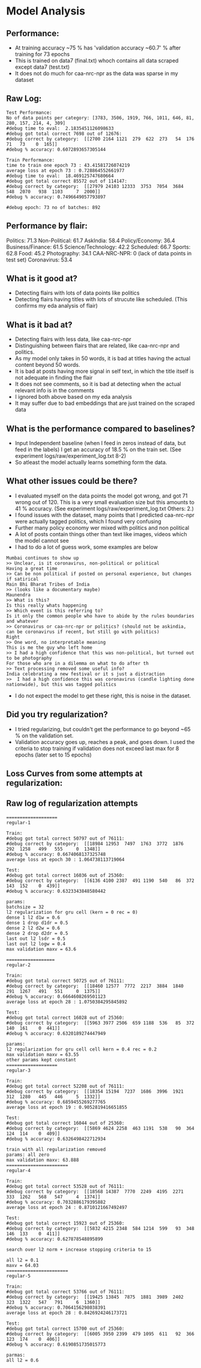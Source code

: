 # Model Analysis

## Performance:

* At training accuracy ~75 % has 'validation accuracy ~60.7' % after training for 73 epochs
* This is trained on data7 (final.txt) whoch contains all data scraped except data7 (test.txt)
* It does not do much for caa-nrc-npr as the data was sparse in my dataset

## Raw Log:

```
Test Performance:
No of data points per category: [3783, 3506, 1919, 766, 1011, 646, 81, 280, 157, 214, 4, 309]
#debug time to eval:  2.1835451126098633
#debug got total correct 7698 out of 12676:
#debug correct by category:  [[2700 2164 1121  279  622  273   54  176   71   73    0  165]]
#debug % accuracy: 0.6072893657305144

Train Performance:
time to train one epoch 73 : 43.41581726074219
average loss at epoch 73 : 0.728864552661977
#debug time to eval:  18.469125747680664
#debug got total correct 85572 out of 114147:
#debug correct by category:  [[27979 24103 12333  3753  7054  3684   548  2070   938  1103     7  2000]]
#debug % accuracy: 0.7496649057793897

#debug epoch: 73 no of batches: 892
```

## Performance by flair:
Politics: 71.3
Non-Political: 61.7
AskIndia: 58.4
Policy/Economy: 36.4
Business/Finance: 61.5
Science/Technology: 42.2
Scheduled: 66.7
Sports: 62.8
Food: 45.2
Photography: 34.1
CAA-NRC-NPR: 0 (lack of data points in test set)
Coronavirus: 53.4

## What is it good at?

* Detecting flairs with lots of data points like politics
* Detecting flairs having titles with lots of strucute like scheduled. (This confirms my eda analysis of flair)

## What is it bad at?

* Detecting flairs with less data, like caa-nrc-npr
* Distinguishing between flairs that are related, like caa-nrc-npr and politics.
* As my model only takes in 50 words, it is bad at titles having the actual content beyond 50 words.
* It is bad at posts having more signal in self text, in which the title itself is not adequate in finding the flair
* It does not see comments, so it is bad at detecting when the actual relevant info is in the comments
* I ignored both above based on my eda analysis
* It may suffer due to bad embeddings that are just trained on the scraped data

## What is the performance compared to baselines?
* Input Independent baseline (when I feed in zeros instead of data, but feed in the labels) I get an accuracy of 18.5 % on the train set. (See experiment logs/raw/experiment_log.txt 8-2)
* So atleast the model actually learns something form the data.

## What other issues could be there?
* I evaluated myself on the data points the model got wrong, and got 71 wrong out of 120. This is a very small evaluation size but this amounts to 41 % accuracy. (See experiment logs/raw/experiment_log.txt Others: 2.)
* I found issues with the dataset, many points that I predicted caa-nrc-npr were actually tagged politics, which I found very confusing
* Further many policy economy wer mixed with politics and non political
* A lot of posts contain things other than text like images, videos which the model cannot see
* I had to do a lot of guess work, some examples are below

```
Mumbai continues to show up
>> Unclear, is it coronavirus, non-political or political
Having a great time
>> Can be non political if posted on personal experience, but changes if satirical
Main Bhi Bharat Tribes of India
>> (looks like a documentary maybe)
Maunendra
>> What is this?
Is this really whats happening
>> Which event is this referring to?
Is it only the common people who have to abide by the rules boundaries and whatever
>> Coronavirus or caa-nrc-npr or politics? (should not be askindia, can be coronavirus if recent, but still go with politics)
Right
>> One word, no interpretable meaning
This is me the guy who left home
>> I had a high confidence that this was non-political, but turned out to be photography
For those who are in a dilemma on what to do after th
>> Text processing removed some useful info?
India celebrating a new festival or it s just a distraction
>>  I had a high confidence this was coronavirus (candle lighting done nationwide), but this was tagged politics
```

* I do not expect the model to get these right, this is noise in the dataset.

## Did you try regularization?
* I tried regularizing, but couldn't get the performance to go beyond ~65 % on the validation set.
* Validation accuracy goes up, reaches a peak, and goes down. I used the criteria to stop training if validation does not exceed last max for 8 epochs (later set to 15 epochs)

## Loss Curves from some attempts at regularization:


## Raw log of regularization attempts
```
===================
regular-1

Train:
#debug got total correct 50797 out of 76111: 
#debug correct by category:  [[18984 12953  7497  1763  3772  1876   292  1258   499   555     0  1348]]
#debug % accuracy: 0.6674068137325748
average loss at epoch 30 : 1.064738113719064

Test:
#debug got total correct 16036 out of 25360: 
#debug correct by category:  [[6136 4100 2387  491 1190  540   86  372  143  152    0  439]]
#debug % accuracy: 0.6323343848580442

params:
batchsize = 32
l2 regularization for gru cell (kern = 0 rec = 0)
dense 1 l2 d1w = 0.6
dense 1 drop d1dr = 0.5
dense 2 l2 d2w = 0.6
dense 2 drop d2dr = 0.5
last out l2 lsdr = 0.5
last out l2 logw = 0.4
max validation maxv = 63.6

==================
regular-2

Train:
#debug got total correct 50725 out of 76111: 
#debug correct by category:  [[18460 12577  7772  2217  3884  1840   291  1267   491   551     0  1375]]
#debug % accuracy: 0.6664608269501123
average loss at epoch 28 : 1.0750384295845892

Test:
#debug got total correct 16028 out of 25360: 
#debug correct by category:  [[5963 3977 2506  659 1188  536   85  372  140  161    0  441]]
#debug % accuracy: 0.6320189274447949

params:
l2 regularization for gru cell cell kern = 0.4 rec = 0.2
max validation maxv = 63.55
other params kept constant
===================
regular-3

Train:
#debug got total correct 52208 out of 76111: 
#debug correct by category:  [[18354 15194  7237  1686  3996  1921   312  1280   445   446     5  1332]]
#debug % accuracy: 0.6859455269277765
average loss at epoch 19 : 0.9052819416651855

Test:
#debug got total correct 16044 out of 25360: 
#debug correct by category:  [[5869 4624 2258  463 1191  538   90  364  124  114    0  409]]
#debug % accuracy: 0.6326498422712934

train with all regularization removed
params: all zero
max validation maxv: 63.888
=======================
regular-4

Train:
#debug got total correct 53528 out of 76111: 
#debug correct by category:  [[18568 14387  7770  2249  4195  2271   333  1262   568   547     4  1374]]
#debug % accuracy: 0.7032886179395882
average loss at epoch 24 : 0.8710121667492497

Test:
#debug got total correct 15923 out of 25360: 
#debug correct by category:  [[5832 4215 2348  584 1214  599   93  348  146  133    0  411]]
#debug % accuracy: 0.627878548895899

search over l2 norm + increase stopping criteria to 15

all l2 = 0.1
maxv = 64.03
=======================
regular-5

Train:
#debug got total correct 53766 out of 76111: 
#debug correct by category:  [[19425 13845  7875  1881  3989  2402   323  1322   547   791     6  1360]]
#debug % accuracy: 0.7064156298038391
average loss at epoch 28 : 0.8426924246173721

Test:
#debug got total correct 15700 out of 25360: 
#debug correct by category:  [[6005 3950 2399  479 1095  611   92  366  123  174    0  406]]
#debug % accuracy: 0.6190851735015773

parmas:
all l2 = 0.6
```
